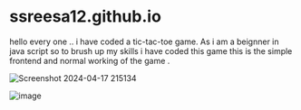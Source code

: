 # ssreesa12.github.io
hello every one .. 
i have coded a tic-tac-toe game.
As i am a beignner in java script so to brush up my skills i have coded this game
this is the simple frontend and normal working of the game .




![Screenshot 2024-04-17 215134](https://github.com/ssreesa12/ssreesa12.github.io/assets/139852839/2d02663f-c253-43cb-9407-5aa154f2de8f)

 
![image](https://github.com/ssreesa12/ssreesa12.github.io/assets/139852839/73e66a0f-4f75-4228-bdee-585de97a28fb)


